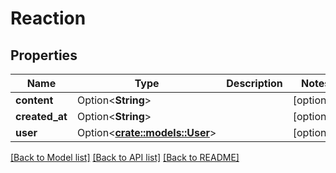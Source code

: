 # Reaction

## Properties

Name | Type | Description | Notes
------------ | ------------- | ------------- | -------------
**content** | Option<**String**> |  | [optional]
**created_at** | Option<**String**> |  | [optional]
**user** | Option<[**crate::models::User**](User.md)> |  | [optional]

[[Back to Model list]](../README.md#documentation-for-models) [[Back to API list]](../README.md#documentation-for-api-endpoints) [[Back to README]](../README.md)


